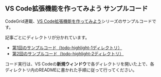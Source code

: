 ## VS Code拡張機能を作ってみよう サンプルコード

CodeGrid連載、[VS Code拡張機能を作ってみよう](https://www.codegrid.net/series/2023-vscode-extension)シリーズのサンプルコードです。

記事ごとにディレクトリが分かれています。

- [第1回のサンプルコード（todo-highlight-1ディレクトリ）](/todo-highlight-1)
- [第2回のサンプルコード（todo-highlight-2ディレクトリ）](/todo-highlight-2)

コード実行は、VS Codeの**新規ウィンドウ**で各ディレクトリを開いた上で、各ディレクトリ内のREADMEに書かれた手順に従って行ってください。
